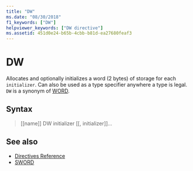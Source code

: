 ```yaml
---
title: "DW"
ms.date: "08/30/2018"
f1_keywords: ["DW"]
helpviewer_keywords: ["DW directive"]
ms.assetid: 451d0e24-b65b-4cbb-b81d-ea27680feaf3
---
```

# DW

Allocates and optionally initializes a word (2 bytes) of storage for each `initializer`. Can also be used as a type specifier anywhere a type is legal. `DW` is a synonym of [WORD](../../assembler/masm/word.md).

## Syntax

> [[name]] DW initializer [[, initializer]]...

## See also

- [Directives Reference](../../assembler/masm/directives-reference.md)
- [SWORD](../../assembler/masm/sword.md)
